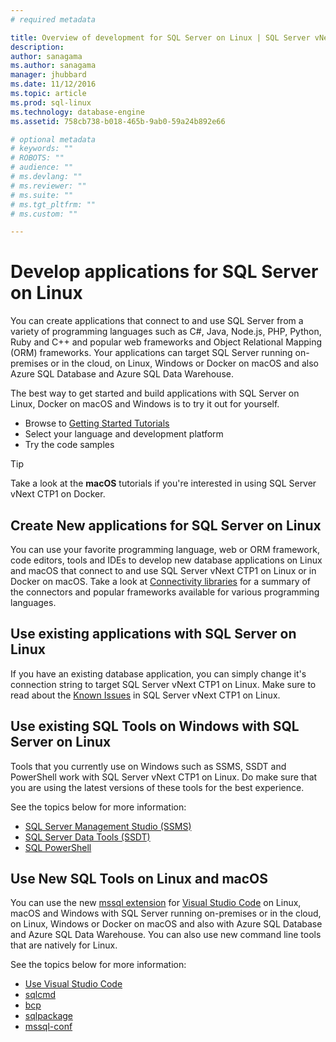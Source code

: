 ```yaml
---
# required metadata

title: Overview of development for SQL Server on Linux | SQL Server vNext CTP1
description: 
author: sanagama 
ms.author: sanagama 
manager: jhubbard
ms.date: 11/12/2016
ms.topic: article
ms.prod: sql-linux
ms.technology: database-engine
ms.assetid: 758cb738-b018-465b-9ab0-59a24b892e66

# optional metadata
# keywords: ""
# ROBOTS: ""
# audience: ""
# ms.devlang: ""
# ms.reviewer: ""
# ms.suite: ""
# ms.tgt_pltfrm: ""
# ms.custom: ""

---
```

# Develop applications for SQL Server on Linux

You can create applications that connect to and use SQL Server from a variety of programming languages such as C#, Java, Node.js, PHP, Python, Ruby and C++ and popular web frameworks and Object Relational Mapping (ORM) frameworks. Your applications can target SQL Server running on-premises or in the cloud, on Linux, Windows or Docker on macOS and also Azure SQL Database and Azure SQL Data Warehouse.

The best way to get started and build applications with SQL Server on Linux, Docker on macOS and Windows is to try it out for yourself.
- Browse to [Getting Started Tutorials](http://www.microsoft.com/sql-server/developer-get-started)
- Select your language and development platform
- Try the code samples

> [!TIP]
> Take a look at the **macOS** tutorials if you're interested in using SQL Server vNext CTP1 on Docker.

## Create New applications for SQL Server on Linux
You can use your favorite programming language, web or ORM framework, code editors, tools and IDEs to develop new database applications on Linux and macOS that connect to and use SQL Server vNext CTP1 on Linux or in Docker on macOS. Take a look at [Connectivity libraries](sql-server-linux-develop-connectivity-libraries.md) for a summary of the connectors and popular frameworks available for various programming languages.

## Use existing applications with SQL Server on Linux
If you have an existing database application, you can simply change it's connection string to target SQL Server vNext CTP1 on Linux. Make sure to read about the [Known Issues](sql-server-linux-release-notes.ms) in SQL Server vNext CTP1 on Linux.

## Use existing SQL Tools on Windows with SQL Server on Linux
Tools that you currently use on Windows such as SSMS, SSDT and PowerShell work with SQL Server vNext CTP1 on Linux. Do make sure that you are using the latest versions of these tools for the best experience.

See the topics below for more information:
- [SQL Server Management Studio (SSMS)](sql-server-linux-develop-use-ssms.md)
- [SQL Server Data Tools (SSDT)](sql-server-linux-develop-use-ssdt.md)
- [SQL PowerShell](sql-server-linux-manage-powershell.md)

## Use New SQL Tools on Linux and macOS
You can use the new [mssql extension](https://aka.ms/mssql-marketplace) for [Visual Studio Code](https://code.visualstudio.com) on Linux, macOS and Windows with SQL Server running on-premises or in the cloud, on Linux, Windows or Docker on macOS and also with Azure SQL Database and Azure SQL Data Warehouse. You can also use new command line tools that are natively for Linux.

See the topics below for more information:
- [Use Visual Studio Code](sql-server-linux-develop-use-vscode.md)
- [sqlcmd](sql-server-linux-connect-and-query-sqlcmd.md)
- [bcp](sql-server-linux-migrate-bcp.md)
- [sqlpackage](sql-server-linux-migrate-sqlpackage.md)
- [mssql-conf](sql-server-linux-configure-mssql-conf.md)
